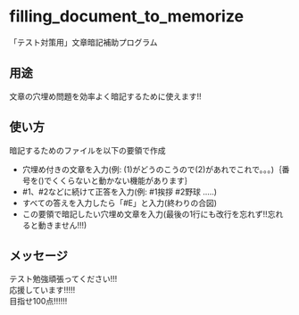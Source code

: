 # filling_document_to_memorize
「テスト対策用」文章暗記補助プログラム

## 用途
文章の穴埋め問題を効率よく暗記するために使えます!!  

## 使い方
暗記するためのファイルを以下の要領で作成

- 穴埋め付きの文章を入力(例: (1)がどうのこうので(2)があれでこれで。。。)｛番号を()でくくらないと動かない機能があります｝
- #1、#2などに続けて正答を入力(例: #1挨拶 #2野球 .....)
- すべての答えを入力したら「#E」と入力(終わりの合図)
- この要領で暗記したい穴埋め文章を入力(最後の1行にも改行を忘れず!!忘れると動きません!!!)

## メッセージ
テスト勉強頑張ってください!!!  
応援しています!!!!!  
目指せ100点!!!!!!
